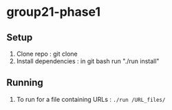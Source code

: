 # group21-phase1

## Setup
1. Clone repo : git clone
2. Install dependencies : in git bash run "./run install"
   
## Running
1. To run for a file containing URLs : `./run /URL_files/`
